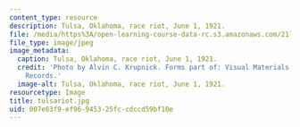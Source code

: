 ```yaml
---
content_type: resource
description: Tulsa, Oklahoma, race riot, June 1, 1921.
file: /media/https%3A/open-learning-course-data-rc.s3.amazonaws.com/21l-705-major-authors-melville-and-morrison-fall-2003/007e63f9ef96945325fccdccd59bf10e_tulsariot.jpg
file_type: image/jpeg
image_metadata:
  caption: Tulsa, Oklahoma, race riot, June 1, 1921.
  credit: 'Photo by Alvin C. Krupnick. Forms part of: Visual Materials from the NAACP
    Records.'
  image-alt: Tulsa, Oklahoma, race riot, June 1, 1921.
resourcetype: Image
title: tulsariot.jpg
uid: 007e63f9-ef96-9453-25fc-cdccd59bf10e
---
```

